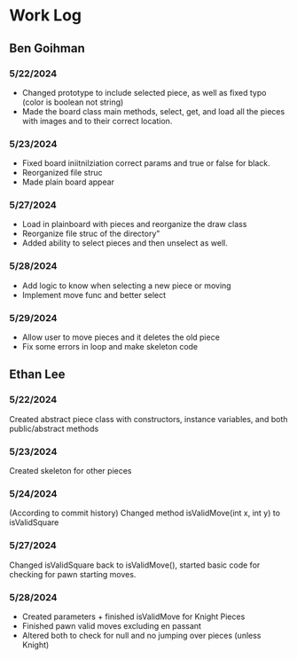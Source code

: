 # Work Log

## Ben Goihman

### 5/22/2024
- Changed prototype to include selected piece, as well as fixed typo (color is boolean not string)
- Made the board class main methods, select, get, and load all the pieces with images and to their correct location.

### 5/23/2024

- Fixed board iniitnilziation correct params and true or false for black. 
- Reorganized file struc
- Made plain board appear

### 5/27/2024
- Load in plainboard with pieces and reorganize the draw class
- Reorganize file struc of the directory"
- Added ability to select pieces and then unselect as well.

### 5/28/2024
- Add logic to know when selecting a new piece or moving
- Implement move func and better select

### 5/29/2024
- Allow user to move pieces and it deletes the old piece
- Fix some errors in loop and make skeleton code


## Ethan Lee

### 5/22/2024
Created abstract piece class with constructors, instance variables, and both public/abstract methods

### 5/23/2024
Created skeleton for other pieces

### 5/24/2024
(According to commit history) Changed method isValidMove(int x, int y) to isValidSquare

### 5/27/2024
Changed isValidSquare back to isValidMove(), started basic code for checking for pawn starting moves.

### 5/28/2024
- Created parameters + finished isValidMove for Knight Pieces
- Finished pawn valid moves excluding en passant
- Altered both to check for null and no jumping over pieces (unless Knight)

